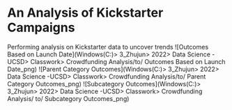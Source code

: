 # An Analysis of Kickstarter Campaigns
Performing analysis on Kickstarter data to uncover trends
![Outcomes Based on Launch Date](Windows(C:)> 3_Zhujun> 2022> Data Science -UCSD> Classwork> Crowdfunding Analysis/to/ Outcomes Based on Launch Date_png)
![Parent Category Outcomes](Windows(C:)> 3_Zhujun> 2022> Data Science -UCSD> Classwork> Crowdfunding Analysis/to/ Parent Category Outcomes_png)
![Subcategory Outcomes](Windows(C:)> 3_Zhujun> 2022> Data Science -UCSD> Classwork> Crowdfunding Analysis/ to/ Subcategory Outcomes_png)

